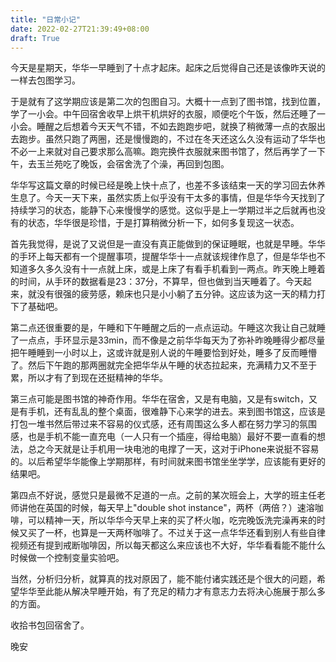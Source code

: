 ```yaml
---
title: "日常小记"
date: 2022-02-27T21:39:49+08:00
draft: True
---
```


今天是星期天，华华一早睡到了十点才起床。起床之后觉得自己还是该像昨天说的一样去包图学习。

于是就有了这学期应该是第二次的包图自习。大概十一点到了图书馆，找到位置，学了一小会。中午回宿舍收早上烘干机烘好的衣服，顺便吃个午饭，然后还睡了一小会。睡醒之后想着今天天气不错，不如去跑跑步吧，就换了稍微薄一点的衣服出去跑步。虽然只跑了两圈，还是慢慢跑的，不过在冬天还这么久没有运动了华华也不必一上来就对自己要求那么高嘛。跑完换件衣服就来图书馆了，然后再学了一下午，去玉兰苑吃了晚饭，会宿舍洗了个澡，再回到包图。

华华写这篇文章的时候已经是晚上快十点了，也差不多该结束一天的学习回去休养生息了。今天一天下来，虽然实质上似乎没有干太多的事情，但是华华今天找到了持续学习的状态，能静下心来慢慢学的感觉。这似乎是上一学期过半之后就再也没有的状态，华华很是珍惜，于是打算稍微分析一下，如何多复现这一状态。

首先我觉得，是说了又说但是一直没有真正能做到的保证睡眠，也就是早睡。华华的手环上每天都有一个提醒事项，提醒华华十一点就该规律作息了，但是华华也不知道多久多久没有十一点就上床，或是上床了有看手机看到一两点。昨天晚上睡着的时间，从手环的数据看是23：37分，不算早，但也做到当天睡着了。今天起来，就没有很强的疲劳感，赖床也只是小小躺了五分钟。这应该为这一天的精力打下了基础吧。

第二点还很重要的是，午睡和下午睡醒之后的一点点运动。午睡这次我让自己就睡了一点点，手环显示是33min，而不像是之前华华每天为了弥补昨晚睡得少都尽量把午睡睡到一小时以上，这或许就是别人说的午睡要恰到好处，睡多了反而睡懵了。然后下午跑的那两圈就完全把华华从午睡的状态拉起来，充满精力又不至于累，所以才有了到现在还挺精神的华华。

第三点可能是图书馆的神奇作用。华华在宿舍，又是有电脑，又是有switch，又是有手机，还有乱乱的整个桌面，很难静下心来学的进去。来到图书馆这，应该是打包一堆书然后带过来不容易的仪式感，还有周围这么多人都在努力学习的氛围感，也是手机不能一直充电（一人只有一个插座，得给电脑）最好不要一直看的想法，总之今天就是让手机用一块电池的电撑了一天，这对于iPhone来说挺不容易的。以后希望华华能像上学期那样，有时间就来图书馆坐坐学学，应该能有更好的结果吧。

第四点不好说，感觉只是最微不足道的一点。之前的某次班会上，大学的班主任老师讲他在英国的时候，每天早上"double shot instance"，两杯（两倍？）速溶咖啡，可以精神一天，所以华华今天早上来的买了杯火咖，吃完晚饭洗完澡再来的时候又买了一杯，也算是一天两杯咖啡了。不过关于这一点华华还看到别人有些自律视频还有提到戒断咖啡因，所以每天都这么来应该也不大好，华华看看能不能什么时候做一个控制变量实验吧。

当然，分析归分析，就算真的找对原因了，能不能付诸实践还是个很大的问题，希望华华至此能从解决早睡开始，有了充足的精力才有意志力去将决心施展于那么多的方面。

收拾书包回宿舍了。

晚安